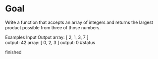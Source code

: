 # Goal

Write a function that accepts an array of integers and returns the largest product possible from three of those numbers.

Examples
Input Output
array:
[ 2, 1, 3, 7 ]  
output: 42
array:
[ 0, 2, 3 ] 
output: 0
#status

finished